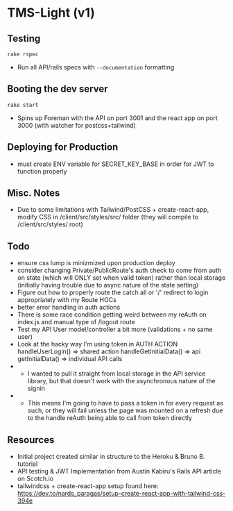 # TMS-Light (v1)

## Testing
`rake rspec` 
* Run all API/rails specs with `--documentation` formatting

## Booting the dev server
`rake start`
* Spins up Foreman with the API on port 3001 and the react app on port 3000 (with watcher for postcss+tailwind)

## Deploying for Production
* must create ENV variable for SECRET_KEY_BASE in order for JWT to function properly

## Misc. Notes
* Due to some limitations with Tailwind/PostCSS + create-react-app, modify CSS in /client/src/styles/src/ folder (they will compile to /client/src/styles/ root)

## Todo
* ensure css lump is minizmized upon production deploy
* consider changing Private/PublicRoute's auth check to come from auth on state (which will ONLY set when valid token) rather than local storage (initially having trouble due to async nature of the state setting)
* Figure out how to properly route the catch all or '/' redirect to login appropriately with my Route HOCs
* better error handling in auth actions
* There is some race condition getting weird between my reAuth on index.js and manual type of /logout route
* Test my API User model/controller a bit more (validations + no same user)
* Look at the hacky way I'm using token in AUTH ACTION handleUserLogin() => shared action handleGetInitialData() => api getInitialData() => individual API calls
* * I wanted to pull it straight from local storage in the API service library, but that doesn't work with the asynchronous nature of the signin
* * This means I'm going to have to pass a token in for every request as such, or they will fail unless the page was mounted on a refresh due to the handle reAuth being able to call from token directly

## Resources
* Initial project created similar in structure to the Heroku & Bruno B. tutorial
* API testing & JWT Implementation from Austin Kabiru's Rails API article on Scotch.io
* tailwindcss + create-react-app setup found here: https://dev.to/nards_paragas/setup-create-react-app-with-tailwind-css-394e